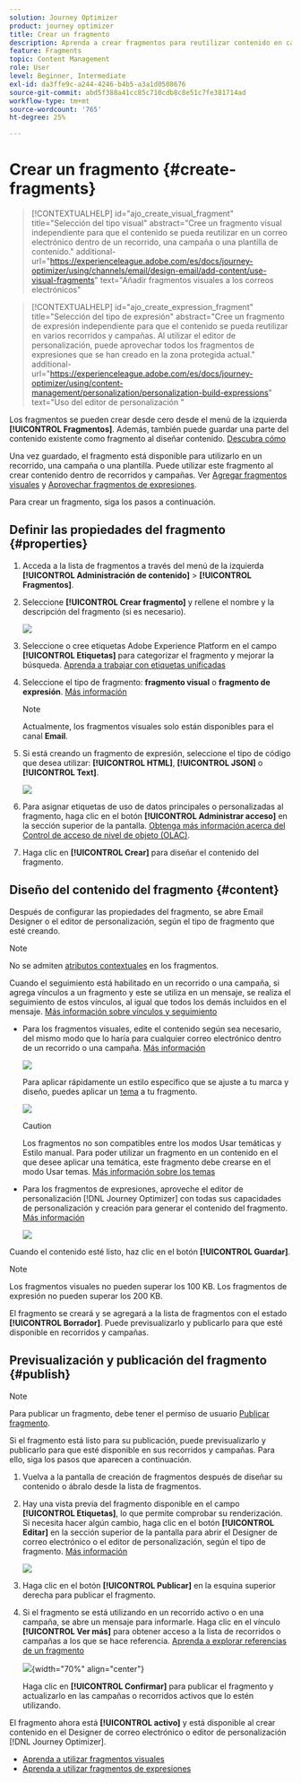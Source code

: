 ```yaml
---
solution: Journey Optimizer
product: journey optimizer
title: Crear un fragmento
description: Aprenda a crear fragmentos para reutilizar contenido en campañas y recorridos de Journey Optimizer
feature: Fragments
topic: Content Management
role: User
level: Beginner, Intermediate
exl-id: da3ffe9c-a244-4246-b4b5-a3a1d0508676
source-git-commit: abd5f388a41cc85c710cdb8c8e51c7fe381714ad
workflow-type: tm+mt
source-wordcount: '765'
ht-degree: 25%

---
```


# Crear un fragmento {#create-fragments}

>[!CONTEXTUALHELP]
>id="ajo_create_visual_fragment"
>title="Selección del tipo visual"
>abstract="Cree un fragmento visual independiente para que el contenido se pueda reutilizar en un correo electrónico dentro de un recorrido, una campaña o una plantilla de contenido."
>additional-url="https://experienceleague.adobe.com/es/docs/journey-optimizer/using/channels/email/design-email/add-content/use-visual-fragments" text="Añadir fragmentos visuales a los correos electrónicos"

>[!CONTEXTUALHELP]
>id="ajo_create_expression_fragment"
>title="Selección del tipo de expresión"
>abstract="Cree un fragmento de expresión independiente para que el contenido se pueda reutilizar en varios recorridos y campañas. Al utilizar el editor de personalización, puede aprovechar todos los fragmentos de expresiones que se han creado en la zona protegida actual."
>additional-url="https://experienceleague.adobe.com/es/docs/journey-optimizer/using/content-management/personalization/personalization-build-expressions" text="Uso del editor de personalización "

Los fragmentos se pueden crear desde cero desde el menú de la izquierda **[!UICONTROL Fragmentos]**. Además, también puede guardar una parte del contenido existente como fragmento al diseñar contenido. [Descubra cómo](#save-as-fragment)

Una vez guardado, el fragmento está disponible para utilizarlo en un recorrido, una campaña o una plantilla. Puede utilizar este fragmento al crear contenido dentro de recorridos y campañas. Ver [Agregar fragmentos visuales](../email/use-visual-fragments.md) y [Aprovechar fragmentos de expresiones](../personalization/use-expression-fragments.md).

Para crear un fragmento, siga los pasos a continuación.

## Definir las propiedades del fragmento {#properties}

1. Acceda a la lista de fragmentos a través del menú de la izquierda **[!UICONTROL Administración de contenido]** > **[!UICONTROL Fragmentos]**.

1. Seleccione **[!UICONTROL Crear fragmento]** y rellene el nombre y la descripción del fragmento (si es necesario).

   ![](assets/fragment-details.png)

1. Seleccione o cree etiquetas Adobe Experience Platform en el campo **[!UICONTROL Etiquetas]** para categorizar el fragmento y mejorar la búsqueda. [Aprenda a trabajar con etiquetas unificadas](../start/search-filter-categorize.md#tags)

1. Seleccione el tipo de fragmento: **fragmento visual** o **fragmento de expresión**. [Más información](../content-management/fragments.md#visual-expression)

   >[!NOTE]
   >
   >Actualmente, los fragmentos visuales solo están disponibles para el canal **Email**.

1. Si está creando un fragmento de expresión, seleccione el tipo de código que desea utilizar: **[!UICONTROL HTML]**, **[!UICONTROL JSON]** o **[!UICONTROL Text]**.

   ![](assets/fragment-expression-type.png)

1. Para asignar etiquetas de uso de datos principales o personalizadas al fragmento, haga clic en el botón **[!UICONTROL Administrar acceso]** en la sección superior de la pantalla. [Obtenga más información acerca del Control de acceso de nivel de objeto (OLAC)](../administration/object-based-access.md).

1. Haga clic en **[!UICONTROL Crear]** para diseñar el contenido del fragmento.

## Diseño del contenido del fragmento {#content}

Después de configurar las propiedades del fragmento, se abre Email Designer o el editor de personalización, según el tipo de fragmento que esté creando.

>[!NOTE]
>
>No se admiten [atributos contextuales](../personalization/personalization-build-expressions.md) en los fragmentos.
>
>Cuando el seguimiento está habilitado en un recorrido o una campaña, si agrega vínculos a un fragmento y este se utiliza en un mensaje, se realiza el seguimiento de estos vínculos, al igual que todos los demás incluidos en el mensaje. [Más información sobre vínculos y seguimiento](../email/message-tracking.md)

* Para los fragmentos visuales, edite el contenido según sea necesario, del mismo modo que lo haría para cualquier correo electrónico dentro de un recorrido o una campaña. [Más información](../email/get-started-email-design.md)

  ![](assets/fragment-designer.png)

  Para aplicar rápidamente un estilo específico que se ajuste a tu marca y diseño, puedes aplicar un [tema](../email/apply-email-themes.md) a tu fragmento.

  ![](assets/fragment-themes.png)

  >[!CAUTION]
  >
  >Los fragmentos no son compatibles entre los modos Usar temáticas y Estilo manual. Para poder utilizar un fragmento en un contenido en el que desee aplicar una temática, este fragmento debe crearse en el modo Usar temas. [Más información sobre los temas](../email/apply-email-themes.md)

* Para los fragmentos de expresiones, aproveche el editor de personalización [!DNL Journey Optimizer] con todas sus capacidades de personalización y creación para generar el contenido del fragmento. [Más información](../personalization/personalization-build-expressions.md)

  ![](assets/fragment-expression-editor.png)

Cuando el contenido esté listo, haz clic en el botón **[!UICONTROL Guardar]**.

>[!NOTE]
>
>Los fragmentos visuales no pueden superar los 100 KB. Los fragmentos de expresión no pueden superar los 200 KB.

El fragmento se creará y se agregará a la lista de fragmentos con el estado **[!UICONTROL Borrador]**. Puede previsualizarlo y publicarlo para que esté disponible en recorridos y campañas.

## Previsualización y publicación del fragmento {#publish}

>[!NOTE]
>
>Para publicar un fragmento, debe tener el permiso de usuario [Publicar fragmento](../administration/ootb-product-profiles.md#content-library-manager).

Si el fragmento está listo para su publicación, puede previsualizarlo y publicarlo para que esté disponible en sus recorridos y campañas. Para ello, siga los pasos que aparecen a continuación.

1. Vuelva a la pantalla de creación de fragmentos después de diseñar su contenido o ábralo desde la lista de fragmentos.

1. Hay una vista previa del fragmento disponible en el campo **[!UICONTROL Etiquetas]**, lo que permite comprobar su renderización. Si necesita hacer algún cambio, haga clic en el botón **[!UICONTROL Editar]** en la sección superior de la pantalla para abrir el Designer de correo electrónico o el editor de personalización, según el tipo de fragmento. [Más información](manage-fragments.md#edit-fragments)

   ![](assets/fragment-preview.png)

1. Haga clic en el botón **[!UICONTROL Publicar]** en la esquina superior derecha para publicar el fragmento.

1. Si el fragmento se está utilizando en un recorrido activo o en una campaña, se abre un mensaje para informarle. Haga clic en el vínculo **[!UICONTROL Ver más]** para obtener acceso a la lista de recorridos o campañas a los que se hace referencia. [Aprenda a explorar referencias de un fragmento](../content-management/manage-fragments.md#explore-references)

   ![](assets/fragment-publish.png){width="70%" align="center"}

   Haga clic en **[!UICONTROL Confirmar]** para publicar el fragmento y actualizarlo en las campañas o recorridos activos que lo estén utilizando.

El fragmento ahora está **[!UICONTROL activo]** y está disponible al crear contenido en el Designer de correo electrónico o editor de personalización [!DNL Journey Optimizer].

* [Aprenda a utilizar fragmentos visuales](../email/use-visual-fragments.md)
* [Aprenda a utilizar fragmentos de expresiones](../personalization/use-expression-fragments.md)
